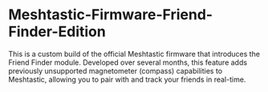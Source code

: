 # Meshtastic-Firmware-Friend-Finder-Edition
This is a custom build of the official Meshtastic firmware that introduces the Friend Finder module. Developed over several months, this feature adds previously unsupported magnetometer (compass) capabilities to Meshtastic, allowing you to pair with and track your friends in real-time. 
